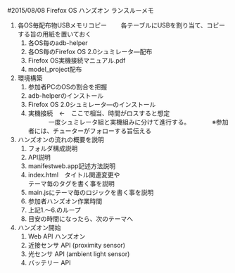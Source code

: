 #2015/08/08 Firefox OS ハンズオン ランスルーメモ
1. 各OS毎配布物USBメモリコピー
　　各テーブルにUSBを割り当て、コピーする旨の用紙を置いておく
    1. 各OS毎のadb-helper
    2. 各OS毎のFirefox OS 2.0シュミレータ―配布
    3. Firefox OS実機接続マニュアル.pdf
    4. model_project配布
2. 環境構築
    1. 参加者PCのOSの割合を把握
    2. adb-helperのインストール
    3. Firefox OS 2.0シュミレータ―のインストール
    4. 実機接続　←　ここで相当、時間がロスすると想定<br />
　　　 一度シュミレータ組と実機組みに分けて進行する。
　　　 ※参加者には、チューターがフォローする旨伝える
3. ハンズオンの流れの概要を説明
    1. フォルダ構成説明
    2. API説明
    3. manifestweb.app記述方法説明
    4. index.html　タイトル関連変更や<br />テーマ毎のタグを書く事を説明
    5. main.jsにテーマ毎のロジックを書く事を説明
    6. 参加者ハンズオン作業時間
    7. 上記1.～6.のループ
    8. 目安の時間になったら、次のテーマへ
4. ハンズオン開始
    1. Web API ハンズオン
    2. 近接センサ API (proximity sensor)
    3. 光センサ API (ambient light sensor)
    4. バッテリー API
